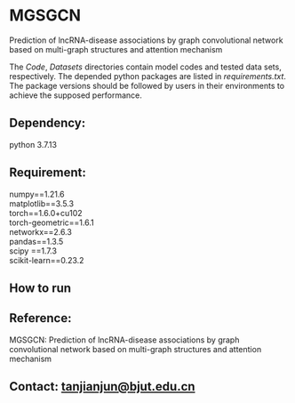 # MGSGCN
Prediction of lncRNA-disease associations by graph convolutional network based on multi-graph structures and attention mechanism

The _Code_, _Datasets_ directories contain model codes and tested data sets, respectively. 
The depended python packages are listed in _requirements.txt_. The package versions should be followed by users in their environments to achieve the supposed performance.

## Dependency:

python 3.7.13

## Requirement:
numpy==1.21.6    
matplotlib==3.5.3    
torch==1.6.0+cu102    
torch-geometric==1.6.1    
networkx==2.6.3    
pandas==1.3.5    
scipy ==1.7.3    
scikit-learn==0.23.2

## How to run

## Reference:

MGSGCN: Prediction of lncRNA-disease associations by graph convolutional network based on multi-graph structures and attention mechanism

## Contact: tanjianjun@bjut.edu.cn
